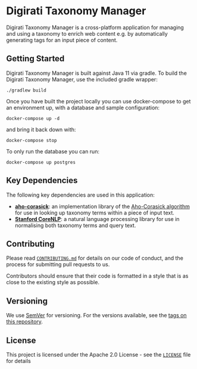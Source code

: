 # Digirati Taxonomy Manager

Digirati Taxonomy Manager is a cross-platform application for managing and using a taxonomy to enrich web content e.g. by automatically generating tags for an input piece of content.

## Getting Started

Digirati Taxonomy Manager is built against Java 11 via gradle.
To build the Digirati Taxonomy Manager, use the included gradle wrapper:

```
./gradlew build
```

Once you have built the project locally you can use docker-compose to get an environment up, with a database and sample configuration:
```
docker-compose up -d
```

and bring it back down with:
```
docker-compose stop
```

To only run the database you can run:
```
docker-compose up postgres
```

## Key Dependencies

The following key dependencies are used in this application:

- [**aho-corasick**](https://github.com/robert-bor/aho-corasick): an implementation library of the [Aho-Corasick algorithm](https://en.wikipedia.org/wiki/Aho%E2%80%93Corasick_algorithm) for use in looking up taxonomy terms within a piece of input text.
- [**Stanford CoreNLP**](https://github.com/stanfordnlp/CoreNLP): a natural language processing library for use in normalising both taxonomy terms and query text.

## Contributing

Please read [`CONTRIBUTING.md`](CONTRIBUTING.md) for details on our code of conduct, and the process for submitting pull requests to us.

Contributors should ensure that their code is formatted in a style that is as close to the existing style as possible.

## Versioning

We use [SemVer](http://semver.org/) for versioning. For the versions available, see the [tags on this repository](https://github.com/digirati-co-uk/digirati-taxonomy-manager/tags).

## License

This project is licensed under the Apache 2.0 License - see the [`LICENSE`](LICENSE) file for details
